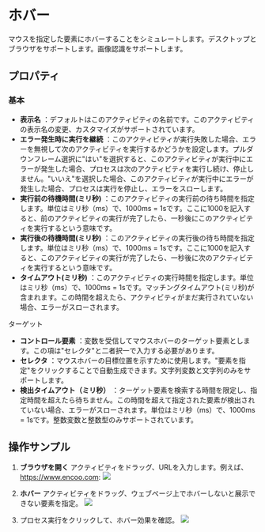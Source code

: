 # ホバー

マウスを指定した要素にホバーすることをシミュレートします。デスクトップとブラウザをサポートします。画像認識をサポートします。

## プロパティ

### 基本

- **表示名** ：デフォルトはこのアクティビティの名前です。このアクティビティの表示名の変更、カスタマイズがサポートされています。
- **エラー発生時に実行を継続** ：このアクティビティが実行失敗した場合、エラーを無視して次のアクティビティを実行するかどうかを設定します。プルダウンフレーム選択に"はい"を選択すると、このアクティビティが実行中にエラーが発生した場合、プロセスは次のアクティビティを実行し続け、停止しません。"いいえ"を選択した場合、このアクティビティが実行中にエラーが発生した場合、プロセスは実行を停止し、エラーをスローします。
- **実行前の待機時間(ミリ秒)** ：このアクティビティの実行前の待ち時間を指定します。単位はミリ秒（ms）で、1000ms = 1sです。ここに1000を記入すると、前のアクティビティの実行が完了したら、一秒後にこのアクティビティを実行するという意味です。
- **実行後の待機時間(ミリ秒)** ：このアクティビティの実行後の待ち時間を指定します。単位はミリ秒（ms）で、1000ms = 1sです。ここに1000を記入すると、このアクティビティの実行が完了したら、一秒後に次のアクティビティを実行するという意味です。
- **タイムアウト(ミリ秒)** ：このアクティビティの実行時間を指定します。単位はミリ秒（ms）で、1000ms = 1sです。マッチングタイムアウト(ミリ秒)が含まれます。この時間を超えたら、アクティビティがまだ実行されていない場合、エラーがスローされます。

ターゲット

- **コントロール要素** ：変数を受信してマウスホバーのターゲット要素とします。この項は&quot;セレクタ&quot;と二者択一で入力する必要があります。
- **セレクタ** ：マウスホバーの目標位置を示すために使用します。&quot;要素を指定&quot;をクリックすることで自動生成できます。文字列変数と文字列のみをサポートします。
- **検出タイムアウト（ミリ秒）** ：ターゲット要素を検索する時間を限定し、指定時間を超えたら待ちません。この時間を超えて指定された要素が検出されていない場合、エラーがスローされます。単位はミリ秒（ms）で、1000ms = 1sです。整数変数と整数型のみサポートされています。

## 操作サンプル
1. **ブラウザを開く** アクティビティをドラッグ、URLを入力します。例えば、https://www.encoo.com:
![](https://docimages.blob.core.chinacloudapi.cn/images/Activities/hover-1.png)

2. **ホバー** アクティビティをドラッグ、ウェブページ上でホバーしないと展示できない要素を指定。
![](https://docimages.blob.core.chinacloudapi.cn/images/Activities/hover-2.png)

3. プロセス実行をクリックして、ホバー効果を確認。
![](https://docimages.blob.core.chinacloudapi.cn/images/Activities/hover-3.png)

